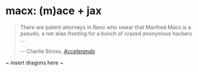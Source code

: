 # macx: (m)ace + jax

> There are patent attorneys in Reno who swear that Manfred Macx is a pseudo, a net alias fronting for a bunch of crazed anonymous hackers ...
> 
> -- Charlie Stross, [*Accelerando*](https://www.antipope.org/charlie/blog-static/fiction/accelerando/accelerando.html)

~ insert dragons here ~
